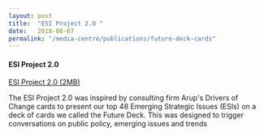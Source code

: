 ```yaml
---
layout: post
title:  "ESI Project 2.0 "
date:   2018-08-07
permalink: "/media-centre/publications/future-deck-cards"
---
```



#### **ESI Project 2.0**

[ESI Project 2.0 (2MB)](/files/media-centre/publications/future-deck-cards.pdf)

The ESI Project 2.0 was inspired by consulting firm Arup's Drivers of Change cards to present our top 48 Emerging Strategic Issues (ESIs) on a deck of cards we called the Future Deck. This was designed to trigger conversations on public policy, emerging issues and trends
